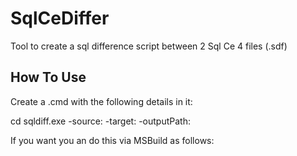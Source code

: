 # SqlCeDiffer
Tool to create a sql difference script between 2 Sql Ce 4 files (.sdf)

## How To Use
Create a .cmd with the following details in it:

cd <path to sqlcediffer.exe>
sqldiff.exe -source:<path to latest schema file> -target:<path to old schema file> -outputPath:<path to save the diff script to>


If you want you an do this via MSBuild as follows:

<Target Name="Build">
		<Message Text="Starting Sql Differencing" />
		<Exec Command="<path to sql Diff>\schemacreation.exe -source:<new sdf file> -target:<old sdf file> -outputPath:c:\xxxx.sql" />
</Target>